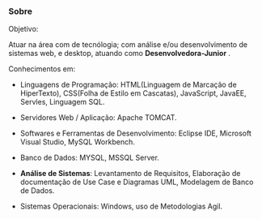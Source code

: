 ### Sobre  

Objetivo:

Atuar na área com de tecnólogia; com análise e/ou desenvolvimento de sistemas web, e desktop, atuando como __Desenvolvedora-Junior__ .

Conhecimentos em:

- Linguagens de Programação: HTML(Linguagem de Marcação de HiperTexto), CSS(Folha de Estilo em Cascatas), JavaScript, JavaEE, Servles, Linguagem SQL.

- Servidores Web / Aplicação: Apache TOMCAT.

- Softwares e Ferramentas de Desenvolvimento: Eclipse IDE, Microsoft Visual Studio, MySQL Workbench.

- Banco de Dados: MYSQL, MSSQL Server.

- __Análise de Sistemas__: Levantamento de Requisitos, Elaboração de documentação de Use Case e Diagramas UML, Modelagem de Banco de Dados.

- Sistemas Operacionais: Windows, uso de Metodologias Agil.
